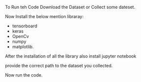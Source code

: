 To Run teh Code Download the Dataset or Collect some dateset.


Now Install the below mention libraray:
  - tensorboard
  - keras
  - OpenCv
  - numpy
  - matplotlib.


After the installation of all the library also install jupyter notebook

provide the correct path to the dataset you collected.

Now run the code.
